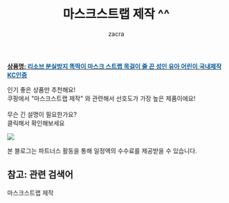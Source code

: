 ﻿---
layout: post
title:  "마스크스트랩 제작 ^^"
author: zacra
categories: [ 아이템 ]
tags: [마스크스트랩 제작]
image: https://static.coupangcdn.com/image/vendor_inventory/2b6a/19c6f43c374a7fc4ccc4e200cf18b83f07d1af0a468acdd7956816765a7f.png 
description: "쿠팡에서 마스크스트랩 제작 관련 키워드로 가장 고객 선호도가 높은 제품이랍니다."
rating: 4.5
---

<a href="https://link.coupang.com/re/AFFSDP?lptag=AF8407795&pageKey=2058663917&itemId=3537760799&vendorItemId=71519303925&traceid=V0-153-3927fa077e8fd22e"><b>상품명: <font color='#01579B'>리소브 분실방지 똑딱이 마스크 스트랩 목걸이 줄 끈 성인 유아 어린이 국내제작 KC인증</font></b></a>

인기 좋은 상품만 추천해요!<br/>
쿠팡에서 "마스크스트랩 제작" 와 관련해서 선호도가 가장 높은 제품이에요!<br/><br/>
무슨 긴 설명이 필요한가요?  
클릭해서 확인해보세요


<a href="https://link.coupang.com/re/AFFSDP?lptag=AF8407795&pageKey=2058663917&itemId=3537760799&vendorItemId=71519303925&traceid=V0-153-3927fa077e8fd22e"><img src="https://thumbnail7.coupangcdn.com/thumbnails/remote/q89/image/vendor_inventory/cc58/aff2f4f450c3fd45b5b9a5e120b5af0caf1561bc4bfe1e18213f48b0d5e4.jpg"></a> 

본 블로그는 파트너스 활동을 통해 일정액의 수수료를 제공받을 수 있습니다.

## 참고: 관련 검색어    
마스크스트랩 제작